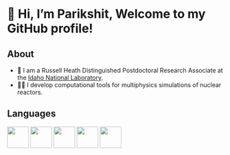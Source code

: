 # 👋 Hi, I’m Parikshit, Welcome to my GitHub profile!

## About 
- 💼 I am a Russell Heath Distinguished Postdoctoral Research Associate at the [Idaho National Laboratory](https://www.inl.gov).
- 🧑‍💻 I develop computational tools for multiphysics simulations of nuclear reactors. 

## Languages

<img src="https://upload.wikimedia.org/wikipedia/commons/1/18/ISO_C%2B%2B_Logo.svg" width="50" height="50">  <img src="https://upload.wikimedia.org/wikipedia/commons/1/19/C_Logo.png" width="50" height="50">  <img src="https://upload.wikimedia.org/wikipedia/commons/thumb/c/c3/Python-logo-notext.svg/438px-Python-logo-notext.svg.png" width="50" height="50"> <img src="https://upload.wikimedia.org/wikipedia/commons/b/b8/Fortran_logo.svg" width="50" height="50">  <img src="https://upload.wikimedia.org/wikipedia/commons/thumb/6/68/TeX_logo.svg/800px-TeX_logo.svg.png" height="50">

<!---
#### Stats

<a href="https://github.com/parikshitbajpai">
  <img height="137px" src="https://github-readme-stats.vercel.app/api?username=parikshitbajpai&hide_title=true&hide_border=true&show_icons=true&include_all_commits=true&count_private=true&line_height=21&theme=dracula" />
  <img height="137px" src="https://github-readme-stats.vercel.app/api/top-langs/?username=parikshitbajpai&hide=html,java&hide_title=true&hide_border=true&layout=compact&langs_count=6&theme=dracula" />
</a>


parikshitbajpai/parikshitbajpai is a ✨ special ✨ repository because its `README.md` (this file) appears on your GitHub profile.
You can click the Preview link to take a look at your changes.

- 👀 I’m interested in computational science and open-source scientific softwares
- 🌱 I’m currently learning ...
- 💞️ I’m looking to collaborate on ...
- 📫 How to reach me ...
--->
